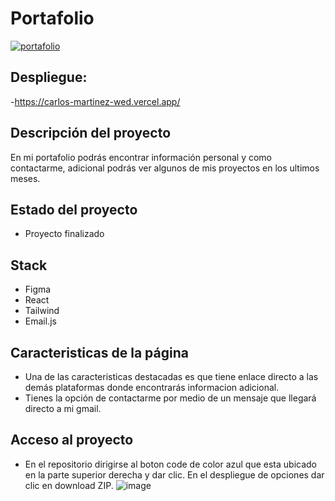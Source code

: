 # Portafolio 
[![portafolio](https://i.ibb.co/CzkvGz8/Captura-de-pantalla-2023-09-14-223700.png "portafolio")](https://ibb.co/1LDKWLQ "portafolio")


## Despliegue:

-https://carlos-martinez-wed.vercel.app/

## Descripción del proyecto

En mi portafolio podrás encontrar información personal  y como contactarme, adicional podrás ver algunos de mis proyectos en los ultimos meses.

## Estado del proyecto

- Proyecto finalizado
 
## Stack

 - Figma
 - React
 - Tailwind
 - Email.js

## Caracteristicas de la página 

- Una de las caracteristicas destacadas es que tiene enlace directo a las demás plataformas donde encontrarás informacion adicional.
- Tienes la opción de contactarme por medio de un mensaje que llegará directo a mi gmail.


## Acceso al proyecto

- En el repositorio dirigirse al boton code de color azul que esta ubicado en la parte superior derecha y dar clic. En el despliegue de opciones dar clic en download ZIP. 
![image](https://github.com/CarlosEmartinezC/my_portafolio/assets/133069933/5cd6c9c2-f4b2-4e35-bcfc-1db5d4a960a1)




